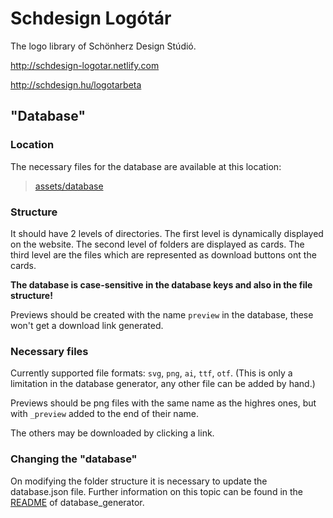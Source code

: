 # Schdesign Logótár

The logo library of Schönherz Design Stúdió.

http://schdesign-logotar.netlify.com

http://schdesign.hu/logotarbeta

## "Database"

### Location

The necessary files for the database are available at this location:

> [assets/database](assets/database)

### Structure

It should have 2 levels of directories. The first level is dynamically displayed on the website. The second level of folders are displayed as cards. The third level are the files which are represented as download buttons ont the cards.

**The database is case-sensitive in the database keys and also in the file structure!**

Previews should be created with the name `preview` in the database, these won't get a download link generated.

### Necessary files

Currently supported file formats: `svg`, `png`, `ai`, `ttf`, `otf`. (This is only a limitation in the database generator, any other file can be added by hand.)

Previews should be png files with the same name as the highres ones, but with `_preview` added to the end of their name.

The others may be downloaded by clicking a link.

### Changing the "database"

On modifying the folder structure it is necessary to update the database.json file. Further information on this topic can be found in the [README](database_generator/README.md) of database_generator.
